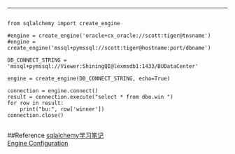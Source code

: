 
***
<pre><code>
from sqlalchemy import create_engine

#engine = create_engine('oracle+cx_oracle://scott:tiger@tnsname')
#engine = create_engine('mssql+pymssql://scott:tiger@hostname:port/dbname')

DB_CONNECT_STRING = 'mssql+pymssql://Viewer:ShiningQI@lexmsdb1:1433/BUDataCenter'

engine = create_engine(DB_CONNECT_STRING, echo=True)

connection = engine.connect()
result = connection.execute("select * from dbo.win ")
for row in result:
    print("bu:", row['winner'])
connection.close()    

</code></pre>

##Reference
[sqlalchemy学习笔记](https://segmentfault.com/a/1190000006949536)<br>
[Engine Configuration](https://docs.sqlalchemy.org/en/latest/core/engines.html?highlight=create_engine#database-urls)<br>
